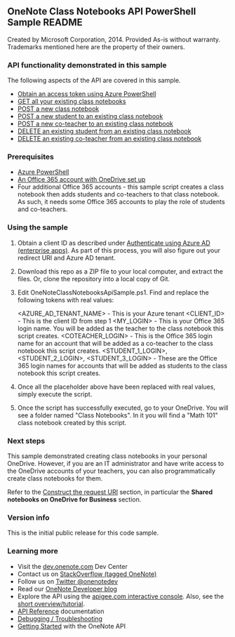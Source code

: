 ## OneNote Class Notebooks API PowerShell Sample README

Created by Microsoft Corporation, 2014. Provided As-is without warranty. Trademarks mentioned here are the property of their owners.

### API functionality demonstrated in this sample

The following aspects of the API are covered in this sample. 

* [Obtain an access token using Azure PowerShell](https://azure.microsoft.com/en-us/documentation/articles/powershell-install-configure)
* [GET all your existing class notebooks](https://msdn.microsoft.com/office/office365/howto/onenote-classnotebook#create)
* [POST a new class notebook](https://msdn.microsoft.com/office/office365/howto/onenote-classnotebook#get)
* [POST a new student to an existing class notebook](https://msdn.microsoft.com/office/office365/howto/onenote-classnotebook#add)
* [POST a new co-teacher to an existing class notebook](https://msdn.microsoft.com/office/office365/howto/onenote-classnotebook#add)
* [DELETE an existing student from an existing class notebook](https://msdn.microsoft.com/office/office365/howto/onenote-classnotebook#delete)
* [DELETE an existing co-teacher from an existing class notebook](https://msdn.microsoft.com/office/office365/howto/onenote-classnotebook#delete)

### Prerequisites

* [Azure PowerShell](https://azure.microsoft.com/en-us/documentation/articles/powershell-install-configure)  
* [An Office 365 account with OneDrive set up](https://portal.office.com)
* Four additional Office 365 accounts - this sample script creates a class notebook then adds students and co-teachers to that class notebook. As such, it needs some Office 365 accounts to play the role of students and co-teachers.

### Using the sample

1. Obtain a client ID as described under [Authenticate using Azure AD (enterprise apps)](https://msdnstage.redmond.corp.microsoft.com/office/office365/howto/onenote-auth#aad-auth). As part of this process, you will also figure out your redirect URI and Azure AD tenant. 
2. Download this repo as a ZIP file to your local computer, and extract the files. Or, clone the repository into a local copy of Git.
3. Edit OneNoteClassNotebooksApiSample.ps1. Find and replace the following tokens with real values:

   <AZURE_AD_TENANT_NAME> - This is your Azure tenant
   <CLIENT_ID> - This is the client ID from step 1
   <MY_LOGIN> - This is your Office 365 login name. You will be added as the teacher to the class notebook this script creates.
   <COTEACHER_LOGIN> - This is the Office 365 login name for an account that will be added as a co-teacher to the class notebook this script creates.
   <STUDENT_1_LOGIN>, <STUDENT_2_LOGIN>, <STUDENT_3_LOGIN> - These are the Office 365 login names for accounts that will be added as students to the class notebook this script creates.

4. Once all the placeholder above have been replaced with real values, simply execute the script. 
5. Once the script has successfully executed, go to your OneDrive. You will see a folder named "Class Notebooks". In it you will find a "Math 101" class notebook created by this script.

### Next steps

This sample demonstrated creating class notebooks in your personal OneDrive. However, if you are an IT administrator and have write access to the OneDrive accounts of your teachers, you can also programmatically create class notebooks for them. 

Refer to the [Construct the request URI](https://msdn.microsoft.com/office/office365/howto/onenote-classnotebook) section, in particular the **Shared notebooks on OneDrive for Business** section.

### Version info

This is the initial public release for this code sample.

### Learning more

* Visit the [dev.onenote.com](http://dev.onenote.com) Dev Center
* Contact us on [StackOverflow (tagged OneNote)](http://go.microsoft.com/fwlink/?LinkID=390182)
* Follow us on [Twitter @onenotedev](http://www.twitter.com/onenotedev)
* Read our [OneNote Developer blog](http://go.microsoft.com/fwlink/?LinkID=390183)
* Explore the API using the [apigee.com interactive console](http://go.microsoft.com/fwlink/?LinkID=392871).
Also, see the [short overview/tutorial](http://go.microsoft.com/fwlink/?LinkID=390179). 
* [API Reference](http://msdn.microsoft.com/en-us/library/office/dn575437.aspx) documentation
* [Debugging / Troubleshooting](http://msdn.microsoft.com/EN-US/library/office/dn575430.aspx)
* [Getting Started](http://go.microsoft.com/fwlink/?LinkID=331026) with the OneNote API
